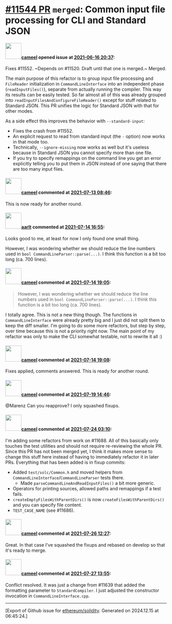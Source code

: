 # [\#11544 PR](https://github.com/ethereum/solidity/pull/11544) `merged`: Common input file processing for CLI and Standard JSON

#### <img src="https://avatars.githubusercontent.com/u/137030?v=4" width="50">[cameel](https://github.com/cameel) opened issue at [2021-06-16 20:37](https://github.com/ethereum/solidity/pull/11544):

Fixes #11552.
~Depends on #11520. Draft until that one is merged.~ Merged.

The main purpose of this refactor is to group input file processing and `FileReader` initialization in `CommandLineInterface` into an independent phase (`readInputFiles()`), separate from actually running the compiler. This way its results can be easily tested. So far almost all of this was already grouped into `readInputFilesAndConfigureFileReader()` except for stuff related to Standard JSON. This PR unifies the logic for Standard JSON with that for other modes.

As a side effect this improves the behavior with `--standard-input`:
- Fixes the crash from #11552.
-  An explicit request to read from standard input (the `-` option) now works in that mode too.
-  Technically, `--ignore-missing` now works as well but it's useless because in Standard JSON you cannot specify more than one file.
- If you try to specify remappings on the command line you get an error explicitly telling you to put them in JSON instead of one saying that there are too many input fiies.

#### <img src="https://avatars.githubusercontent.com/u/137030?v=4" width="50">[cameel](https://github.com/cameel) commented at [2021-07-13 08:46](https://github.com/ethereum/solidity/pull/11544#issuecomment-878899249):

This is now ready for another round.

#### <img src="https://avatars.githubusercontent.com/u/5008794?u=aa5f725afdad81154a79cd5ab6be9340b08da4a9&v=4" width="50">[aarlt](https://github.com/aarlt) commented at [2021-07-14 16:55](https://github.com/ethereum/solidity/pull/11544#issuecomment-880054501):

Looks good to me, at least for now I only found one small thing. 

However, I was wondering whether we should reduce the line numbers used in `bool CommandLineParser::parse(...)`. I think this function is a bit too long (ca. 700 lines).

#### <img src="https://avatars.githubusercontent.com/u/137030?v=4" width="50">[cameel](https://github.com/cameel) commented at [2021-07-14 19:05](https://github.com/ethereum/solidity/pull/11544#issuecomment-880138155):

> However, I was wondering whether we should reduce the line numbers used in `bool CommandLineParser::parse(...)`. I think this function is a bit too long (ca. 700 lines).

I totally agree. This is not a new thing though. The functions in `CommandLineInterface` were already pretty big and I just did not split them to keep the diff smaller. I'm going to do some more refactors, but step by step, over time because this is not a priority right now. The main point of my refactor was only to make the CLI somewhat testable, not to rewrite it all :)

#### <img src="https://avatars.githubusercontent.com/u/137030?v=4" width="50">[cameel](https://github.com/cameel) commented at [2021-07-14 19:08](https://github.com/ethereum/solidity/pull/11544#issuecomment-880139912):

Fixes applied, comments answered. This is ready for another round.

#### <img src="https://avatars.githubusercontent.com/u/137030?v=4" width="50">[cameel](https://github.com/cameel) commented at [2021-07-19 14:46](https://github.com/ethereum/solidity/pull/11544#issuecomment-882608740):

@Marenz Can you reapprove? I only squashed fixups.

#### <img src="https://avatars.githubusercontent.com/u/137030?v=4" width="50">[cameel](https://github.com/cameel) commented at [2021-07-24 03:10](https://github.com/ethereum/solidity/pull/11544#issuecomment-885991707):

I'm adding some refactors from work on #11688. All of this basically only touches the test utilities and should not require re-reviewing the whole PR. Since this PR has not been merged yet, I think it makes more sense to change this stuff here instead of having to immediately refactor it in later PRs. Everything that has been added is in fixup commits:
- Added `test/solc/Common.h` and moved helpers from `CommandLineInterface`/`CommandLineParser` tests there.
    - Made `parseCommandLineAndReadInputFiles()` a bit more generic.
- Operators for printing sources, allowed paths and remappings if a test fails.
- `createEmptyFilesWithParentDirs()` is now `createFilesWithParentDirs()` and you can specify file content.
- `TEST_CASE_NAME` (see #11686).

#### <img src="https://avatars.githubusercontent.com/u/137030?v=4" width="50">[cameel](https://github.com/cameel) commented at [2021-07-26 12:27](https://github.com/ethereum/solidity/pull/11544#issuecomment-886657963):

Great. In that case I've squashed the fixups and rebased on develop so that it's ready to merge.

#### <img src="https://avatars.githubusercontent.com/u/137030?v=4" width="50">[cameel](https://github.com/cameel) commented at [2021-07-27 13:55](https://github.com/ethereum/solidity/pull/11544#issuecomment-887534619):

Conflict resolved. It was just a change from #11639 that added the formatting parameter to `StandardCompiler`. I just adjusted the constructor invocation in `CommandLineInterface.cpp`.


-------------------------------------------------------------------------------



[Export of Github issue for [ethereum/solidity](https://github.com/ethereum/solidity). Generated on 2024.12.15 at 06:45:24.]
